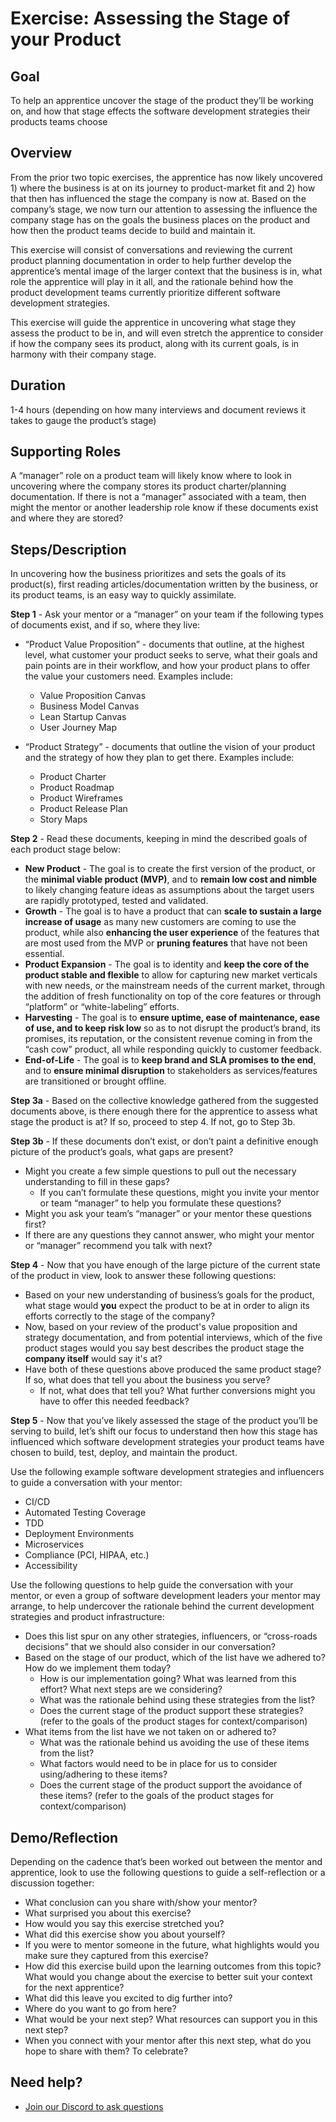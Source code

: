 # Exercise: Assessing the Stage of your Product

## Goal
To help an apprentice uncover the stage of the product they’ll be working on, and how that stage effects the software development strategies their products teams choose

## Overview
From the prior two topic exercises, the apprentice has now likely uncovered 1) where the business is at on its journey to product-market fit and 2) how that then has influenced the stage the company is now at. Based on the company’s stage, we now turn our attention to assessing the influence the company stage has on the goals the business places on the product and how then the product teams decide to build and maintain it.

This exercise will consist of conversations and reviewing the current product planning documentation in order to help further develop the apprentice’s mental image of the larger context that the business is in, what role the apprentice will play in it all, and the rationale behind how the product development teams currently prioritize different software development strategies.

This exercise will guide the apprentice in uncovering what stage they assess the product to be in, and will even stretch the apprentice to consider if how the company sees its product, along with its current goals, is in harmony with their company stage.

## Duration
1-4 hours (depending on how many interviews and document reviews it takes to gauge the product’s stage)

## Supporting Roles
A “manager” role on a product team will likely know where to look in uncovering where the company stores its product charter/planning documentation. If there is not a “manager” associated with a team, then might the mentor or another leadership role know if these documents exist and where they are stored?

## Steps/Description
In uncovering how the business prioritizes and sets the goals of its product(s), first reading articles/documentation written by the business, or its product teams, is an easy way to quickly assimilate.

**Step 1** - Ask your mentor or a “manager” on your team if the following types of documents exist, and if so, where they live:
- “Product Value Proposition” - documents that outline, at the highest level, what customer your product seeks to serve, what their goals and pain points are in their workflow, and how your product plans to offer the value your customers need. Examples include:
  - Value Proposition Canvas
  - Business Model Canvas
  - Lean Startup Canvas
  - User Journey Map

- “Product Strategy” - documents that outline the vision of your product and the strategy of how they plan to get there. Examples include:
  - Product Charter
  - Product Roadmap
  - Product Wireframes 
  - Product Release Plan
  - Story Maps

**Step 2** - Read these documents, keeping in mind the described goals of each product stage below: 
- **New Product** - The goal is to create the first version of the product, or the **minimal viable product (MVP)**, and to **remain low cost and nimble** to likely changing feature ideas as assumptions about the target users are rapidly prototyped, tested and validated.
- **Growth** - The goal is to have a product that can **scale to sustain a large increase of usage** as many new customers are coming to use the product, while also **enhancing the user experience** of the features that are most used from the MVP or **pruning features** that have not been essential.
- **Product Expansion** - The goal is to identity and **keep the core of the product stable and flexible** to allow for capturing new market verticals with new needs, or the mainstream needs of the current market, through the addition of fresh functionality on top of the core features or through “platform” or “white-labeling” efforts.
- **Harvesting** - The goal is to **ensure uptime, ease of maintenance, ease of use, and to keep risk low** so as to not disrupt the product’s brand, its promises, its reputation, or the consistent revenue coming in from the “cash cow” product, all while responding quickly to customer feedback.
- **End-of-Life** - The goal is to **keep brand and SLA promises to the end**, and to **ensure minimal disruption** to stakeholders as services/features are transitioned or brought offline.

**Step 3a** - Based on the collective knowledge gathered from the suggested documents above, is there enough there for the apprentice to assess what stage the product is at? If so, proceed to step 4. If not, go to Step 3b.

**Step 3b** - If these documents don’t exist, or don’t paint a definitive enough picture of the product’s goals, what gaps are present? 
- Might you create a few simple questions to pull out the necessary understanding to fill in these gaps?
  - If you can’t formulate these questions, might you invite your mentor or team “manager” to help you formulate these questions? 
- Might you ask your team’s “manager” or your mentor these questions first?
- If there are any questions they cannot answer, who might your mentor or “manager” recommend you talk with next?

**Step 4** - Now that you have enough of the large picture of the current state of the product in view, look to answer these following questions:
- Based on your new understanding of business’s goals for the product, what stage would **you** expect the product to be at in order to align its efforts correctly to the stage of the company?
- Now, based on your review of the product's value proposition and strategy documentation, and from potential interviews, which of the five product stages would you say best describes the product stage the **company itself** would say it's at?
- Have both of these questions above produced the same product stage? If so, what does that tell you about the business you serve? 
  - If not, what does that tell you? What further conversions might you have to offer this needed feedback?

**Step 5** - Now that you’ve likely assessed the stage of the product you’ll be serving to build, let’s shift our focus to understand then how this stage has influenced which software development strategies your product teams have chosen to build, test, deploy, and maintain the product.

Use the following example software development strategies and influencers to guide a conversation with your mentor:
- CI/CD
- Automated Testing Coverage
- TDD
- Deployment Environments
- Microservices
- Compliance (PCI, HIPAA, etc.)
- Accessibility

Use the following questions to help guide the conversation with your mentor, or even a group of software development leaders your mentor may arrange, to help undercover the rationale behind the current development strategies and product infrastructure:

- Does this list spur on any other strategies, influencers, or “cross-roads decisions” that we should also consider in our conversation? 
- Based on the stage of our product, which of the list have we adhered to? How do we implement them today? 
  - How is our implementation going? What was learned from this effort? What next steps are we considering? 
  - What was the rationale behind using these strategies from the list? 
  - Does the current stage of the product support these strategies? (refer to the goals of the product stages for context/comparison)
- What items from the list have we not taken on or adhered to? 
  - What was the rationale behind us avoiding the use of these items from the list?
  - What factors would need to be in place for us to consider using/adhering to these items? 
  - Does the current stage of the product support the avoidance of these items? (refer to the goals of the product stages for context/comparison)

## Demo/Reflection
Depending on the cadence that’s been worked out between the mentor and apprentice, look to use the following questions to guide a self-reflection  or a discussion together:
- What conclusion can you share with/show your mentor?
- What surprised you about this exercise?
- How would you say this exercise stretched you? 
- What did this exercise show you about yourself?
- If you were to mentor someone in the future, what highlights would you make sure they captured from this exercise? 
- How did this exercise build upon the learning outcomes from this topic? What would you change about the exercise to better suit your context for the next apprentice?
- What did this leave you excited to dig further into? 
- Where do you want to go from here?
- What would be your next step? What resources can support you in this next step?
- When you connect with your mentor after this next step, what do you hope to share with them? To celebrate? 

## Need help?

- [Join our Discord to ask questions](https://discord.gg/bDVYvG3Czd)
